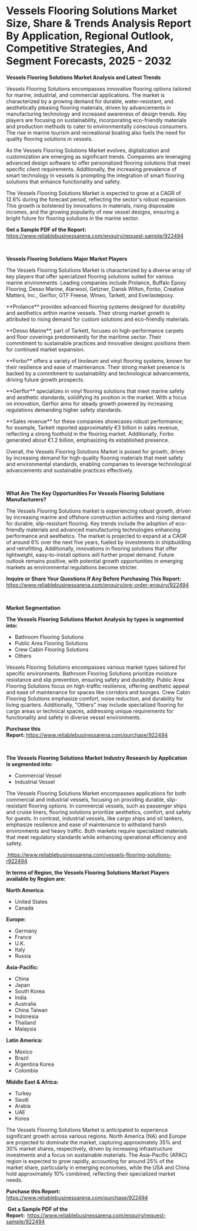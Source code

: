 <p><h1>Vessels Flooring Solutions Market Size, Share & Trends Analysis Report By Application, Regional Outlook, Competitive Strategies, And Segment Forecasts, 2025 - 2032</h1></p><p><strong>Vessels Flooring Solutions Market Analysis and Latest Trends</strong></p>
<p><p>Vessels Flooring Solutions encompasses innovative flooring options tailored for marine, industrial, and commercial applications. The market is characterized by a growing demand for durable, water-resistant, and aesthetically pleasing flooring materials, driven by advancements in manufacturing technology and increased awareness of design trends. Key players are focusing on sustainability, incorporating eco-friendly materials and production methods to cater to environmentally conscious consumers. The rise in marine tourism and recreational boating also fuels the need for quality flooring solutions in vessels.</p><p>As the Vessels Flooring Solutions Market evolves, digitalization and customization are emerging as significant trends. Companies are leveraging advanced design software to offer personalized flooring solutions that meet specific client requirements. Additionally, the increasing prevalence of smart technology in vessels is prompting the integration of smart flooring solutions that enhance functionality and safety.</p><p>The Vessels Flooring Solutions Market is expected to grow at a CAGR of 12.6% during the forecast period, reflecting the sector's robust expansion. This growth is bolstered by innovations in materials, rising disposable incomes, and the growing popularity of new vessel designs, ensuring a bright future for flooring solutions in the marine sector.</p></p>
<p><strong>Get a Sample PDF of the Report:&nbsp;</strong> <a href="https://www.reliablebusinessarena.com/enquiry/request-sample/922494?utm_campaign=3610&utm_medium=2&utm_source=Github&utm_content=ia&utm_term=18042025&utm_id=vessels-flooring-solutions">https://www.reliablebusinessarena.com/enquiry/request-sample/922494</a></p>
<p>&nbsp;</p>
<p><strong>Vessels Flooring Solutions Major Market Players</strong></p>
<p><p>The Vessels Flooring Solutions Market is characterized by a diverse array of key players that offer specialized flooring solutions suited for various marine environments. Leading companies include Prolance, Buffalo Epoxy Flooring, Desso Marine, Alarwool, Getzner, Dansk Wilton, Forbo, Creative Matters, Inc., Gerflor, GTF Freese, Wineo, Tarkett, and Everlastepoxy.</p><p>**Prolance** provides advanced flooring systems designed for durability and aesthetics within marine vessels. Their strong market growth is attributed to rising demand for custom solutions and eco-friendly materials. </p><p>**Desso Marine**, part of Tarkett, focuses on high-performance carpets and floor coverings predominantly for the maritime sector. Their commitment to sustainable practices and innovative designs positions them for continued market expansion. </p><p>**Forbo** offers a variety of linoleum and vinyl flooring systems, known for their resilience and ease of maintenance. Their strong market presence is backed by a commitment to sustainability and technological advancements, driving future growth prospects.</p><p>**Gerflor** specializes in vinyl flooring solutions that meet marine safety and aesthetic standards, solidifying its position in the market. With a focus on innovation, Gerflor aims for steady growth powered by increasing regulations demanding higher safety standards.</p><p>**Sales revenue** for these companies showcases robust performance; for example, Tarkett reported approximately €3 billion in sales revenue, reflecting a strong foothold in the flooring market. Additionally, Forbo generated about €1.2 billion, emphasizing its established presence.</p><p>Overall, the Vessels Flooring Solutions Market is poised for growth, driven by increasing demand for high-quality flooring materials that meet safety and environmental standards, enabling companies to leverage technological advancements and sustainable practices effectively.</p></p>
<p>&nbsp;</p>
<p><strong>What Are The Key Opportunities For Vessels Flooring Solutions Manufacturers?</strong></p>
<p><p>The Vessels Flooring Solutions market is experiencing robust growth, driven by increasing marine and offshore construction activities and rising demand for durable, slip-resistant flooring. Key trends include the adoption of eco-friendly materials and advanced manufacturing technologies enhancing performance and aesthetics. The market is projected to expand at a CAGR of around 6% over the next five years, fueled by investments in shipbuilding and retrofitting. Additionally, innovations in flooring solutions that offer lightweight, easy-to-install options will further propel demand. Future outlook remains positive, with potential growth opportunities in emerging markets as environmental regulations become stricter.</p></p>
<p><strong>Inquire or Share Your Questions If Any Before Purchasing This Report:</strong> <a href="https://www.reliablebusinessarena.com/enquiry/pre-order-enquiry/922494?utm_campaign=3610&utm_medium=2&utm_source=Github&utm_content=ia&utm_term=18042025&utm_id=vessels-flooring-solutions">https://www.reliablebusinessarena.com/enquiry/pre-order-enquiry/922494</a></p>
<p>&nbsp;</p>
<p><strong>Market Segmentation</strong></p>
<p><strong>The Vessels Flooring Solutions Market Analysis by types is segmented into:</strong></p>
<p><ul><li>Bathroom Flooring Solutions</li><li>Public Area Flooring Solutions</li><li>Crew Cabin Flooring Solutions</li><li>Others</li></ul></p>
<p><p>Vessels Flooring Solutions encompasses various market types tailored for specific environments. Bathroom Flooring Solutions prioritize moisture resistance and slip prevention, ensuring safety and durability. Public Area Flooring Solutions focus on high-traffic resilience, offering aesthetic appeal and ease of maintenance for spaces like corridors and lounges. Crew Cabin Flooring Solutions emphasize comfort, noise reduction, and durability for living quarters. Additionally, "Others" may include specialized flooring for cargo areas or technical spaces, addressing unique requirements for functionality and safety in diverse vessel environments.</p></p>
<p><strong>Purchase this Report:&nbsp;</strong><a href="https://www.reliablebusinessarena.com/purchase/922494?utm_campaign=3610&utm_medium=2&utm_source=Github&utm_content=ia&utm_term=18042025&utm_id=vessels-flooring-solutions">https://www.reliablebusinessarena.com/purchase/922494</a></p>
<p>&nbsp;</p>
<p><strong>The Vessels Flooring Solutions Market Industry Research by Application is segmented into:</strong></p>
<p><ul><li>Commercial Vessel</li><li>Industrial Vessel</li></ul></p>
<p><p>The Vessels Flooring Solutions Market encompasses applications for both commercial and industrial vessels, focusing on providing durable, slip-resistant flooring options. In commercial vessels, such as passenger ships and cruise liners, flooring solutions prioritize aesthetics, comfort, and safety for guests. In contrast, industrial vessels, like cargo ships and oil tankers, emphasize resilience and ease of maintenance to withstand harsh environments and heavy traffic. Both markets require specialized materials that meet regulatory standards while enhancing operational efficiency and safety.</p></p>
<p><a href="https://www.reliablebusinessarena.com/vessels-flooring-solutions-r922494?utm_campaign=3610&utm_medium=2&utm_source=Github&utm_content=ia&utm_term=18042025&utm_id=vessels-flooring-solutions">&nbsp;https://www.reliablebusinessarena.com/vessels-flooring-solutions-r922494</a></p>
<p><strong>In terms of Region, the Vessels Flooring Solutions Market Players available by Region are:</strong></p>
<p>
    <p> <strong> North America: </strong>
        <ul>
            <li>United States</li>
            <li>Canada</li>
        </ul>
        </p> 
    <p> <strong> Europe: </strong>
        <ul>
            <li>Germany</li>
            <li>France</li>
            <li>U.K.</li>
            <li>Italy</li>
            <li>Russia</li>
        </ul>
        </p> 
    <p> <strong> Asia-Pacific: </strong>
        <ul>
            <li>China</li>
            <li>Japan</li>
            <li>South Korea</li>
            <li>India</li>
            <li>Australia</li>
            <li>China Taiwan</li>
            <li>Indonesia</li>
            <li>Thailand</li>
            <li>Malaysia</li>
        </ul>
        </p> 
    <p> <strong> Latin America: </strong>
        <ul>
            <li>Mexico</li>
            <li>Brazil</li>
            <li>Argentina Korea</li>
            <li>Colombia</li>
        </ul>
        </p> 
    <p> <strong> Middle East & Africa: </strong>
        <ul>
            <li>Turkey</li>
            <li>Saudi</li>
            <li>Arabia</li>
            <li>UAE</li>
            <li>Korea</li>
        </ul>
    </p>
    </p>
<p><p>The Vessels Flooring Solutions Market is anticipated to experience significant growth across various regions. North America (NA) and Europe are projected to dominate the market, capturing approximately 35% and 30% market shares, respectively, driven by increasing infrastructure investments and a focus on sustainable materials. The Asia-Pacific (APAC) region is expected to grow rapidly, accounting for around 25% of the market share, particularly in emerging economies, while the USA and China hold approximately 10% combined, reflecting their specialized market needs.</p></p>
<p><strong>Purchase this Report: </strong><a href="https://www.reliablebusinessarena.com/purchase/922494?utm_campaign=3610&utm_medium=2&utm_source=Github&utm_content=ia&utm_term=18042025&utm_id=vessels-flooring-solutions">https://www.reliablebusinessarena.com/purchase/922494</a></p>
<p>&nbsp;<strong>Get a Sample PDF of the Report:&nbsp;&nbsp;</strong><a href="https://www.reliablebusinessarena.com/enquiry/request-sample/922494?utm_campaign=3610&utm_medium=2&utm_source=Github&utm_content=ia&utm_term=18042025&utm_id=vessels-flooring-solutions">https://www.reliablebusinessarena.com/enquiry/request-sample/922494</a></p>
<p><strong></strong></p>
<p><p></p><p></p><p></p></p>
